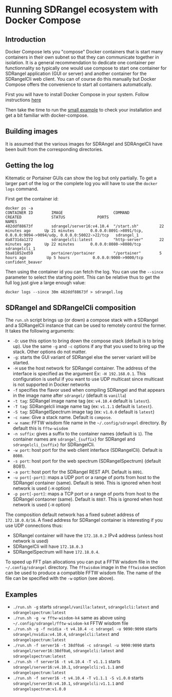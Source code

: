 <h1>Running SDRangel ecosystem with Docker Compose</h1>

<h2>Introduction</h2>

Docker Compose lets you "compose" Docker containers that is start many containers in their own subnet so that they can communicate together in isolation. It is a general recommendation to dedicate one container per functionnality so typically one would use compose to start one container for SDRangel application (GUI or server) and another container for the SDRangelCli web client. You can of course do this manually but Docker Compose offers the convenience to start all containers automatically.

First you will have to install Docker Compose in your system. Follow instructions [here](https://docs.docker.com/compose/install/)

Then take the time to run the [small example](https://docs.docker.com/compose/gettingstarted/) to check your installation and get a bit familiar with docker-compose.

<h2>Building images</h2>

It is assumed that the various images for SDRAngel and SDRAngelCli have been built from the corresponding directories.

<h2>Getting the log</h2>

Kitematic or Portainer GUIs can show the log but only partially. To get a larger part of the log or the complete log you will have to use the `docker logs` command.

First get the container id:
<pre><code>docker ps -a
CONTAINER ID        IMAGE                      COMMAND             CREATED             STATUS              PORTS                                                                   NAMES
482ddf88673f        sdrangel/server16:v4.10.4  "/start.sh"         22 minutes ago      Up 21 minutes       0.0.0.0:8091->8091/tcp, 0.0.0.0:9094->9094/udp, 0.0.0.0:50022->22/tcp   sdrangel_1
da8731da1272        sdrangelcli:latest         "http-server"       22 minutes ago      Up 22 minutes       0.0.0.0:8080->8080/tcp                                                  sdrangelcli_1
5ba81852ed59        portainer/portainer        "/portainer"        5 hours ago         Up 5 hours          0.0.0.0:9000->9000/tcp                                                  confident_beaver
</code></pre>

Then using the container id you can fetch the log. You can use the `--since` parameter to select the starting point. This can be relative thus to get the full log just give a large enough value:

<pre><code>docker logs --since 30m 482ddf88673f > sdrangel.log</code></pre>

<h2>SDRangel and SDRangelCli composition</h2>

The `run.sh` script brings up (or down) a compose stack with a SDRangel and a SDRangelCli instance that can be used to remotely control the former. It takes the following arguments:

  - `-D`: use this option to bring down the compose stack (default is to bring up). Use the same `-g` and `-c` options if any that you used to bring up the stack. Other options do not matter.
  - `-g`: starts the GUI variant of SDRangel else the server variant will be started.
  - `-H` use the host network for SDRangel container. The address of the interface is specified as the argument Ex: `-H 192.168.0.1`. This configuration is useful if you want to use UDP multicast since multicast is not supported in Docker networks
  - `-f` specifies the flavor used when compiling SDRangel and that appears in the image name after `sdrangel/` (default is `vanilla`)
  - `-t tag`: SDRangel image name tag (ex: `v4.10.4` default is `latest`).
  - `-T tag`: SDRangelcli image name tag (ex: `v1.1.1` default is `latest`).
  - `-S tag`: SDRangelSpectrum image tag (ex: `v1.0.0` default is `latest`)
  - `-c name`: Give a stack name. Default is `compose`.
  - `-w name`: FFTW wisdom file name in the `~/.config/sdrangel` directory. By default this is `fftw-wisdom`
  - `-n suffix`: gives a suffix to the container names (default is `1`). The container names are `sdrangel_{suffix}` for SDRangel and `sdrangelcli_{suffix}` for SDRangelCli.
  - `-w port`: host port for the web client interface (SDRangelCli). Default is `8080`.
  - `-s port`: host port for the web spectrum (SDRangelSpectrum) (default 8081).
  - `-a port`: host port for the SDRangel REST API. Default is `8091`.
  - `-u port[-port]`: maps a UDP port or a range of ports from host to the SDRangel container (same). Default is `9090`. This is ignored when host network is used (`-H` option)
  - `-p port[-port]`: maps a TCP port or a range of ports from host to the SDRangel contaoner (same). Default is `8887`. This is ignored when host network is used (`-H` option)

The composition default network has a fixed subnet address of `172.18.0.0/16`. A fixed address for SDRangel container is interesting if you use UDP connections thus:
  - SDRangel container will have the `172.18.0.2` IPv4 address (unless host network is used)
  - SDRangelCli will have  `172.18.0.3`
  - SDRangelSpectrum will have `172.18.0.4`.

To speed up FFT plan allocations you can put a FFTW wisdom file in the `~/.config/sdrangel` directory. The `fftwisdom` image in the `fftwisdom` section can be used to produce a compatible FFTW wisdom file. The name of the file can be specified with the `-w` option (see above).

<h2>Examples</h2>

  - `./run.sh -g` starts `sdrangel/vanilla:latest`, `sdrangelcli:latest` and `sdrangelspectrum:latest`
  - `./run.sh -g -w fftw-wisdom-k4` same as above using `~/.config/sdrangel/fftw-wisdom-k4` FFTW wisdom file
  - `./run.sh -g -f nvidia -t v4.10.4 -c sdrangel -u 9090:9090` starts `sdrangel/nvidia:v4.10.4`, `sdrangelcli:latest` and `sdrangelspectrum:latest`
  - `./run.sh -f server16 -t 38df0a6 -c sdrangel -u 9090:9090` starts `sdrangel/server16:38df0a6`, `sdrangelcli:latest` and `sdrangelspectrum:latest`
  - `./run.sh -f server16 -t v4.10.4 -T v1.1.1` starts `sdrangel/server16:v4.10.1`, `sdrangelcli:v1.1.1` and `sdrangelspectrum:latest`
  - `./run.sh -f server16 -t v4.10.4 -T v1.1.1 -S v1.0.0` starts `sdrangel/server16:v4.10.1`, `sdrangelcli:v1.1.1` and `sdrangelspectrum:v1.0.0`
